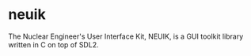 # neuik
The Nuclear Engineer's User Interface Kit, NEUIK, is a GUI toolkit library written in C on top of SDL2.

